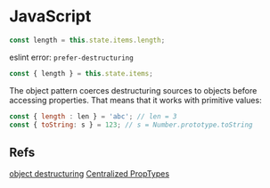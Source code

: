 # JavaScript

```javascript
const length = this.state.items.length;
```
eslint error: `prefer-destructuring`

```javascript
const { length } = this.state.items;
```

The object pattern coerces destructuring sources to objects before accessing properties. That means that it works with primitive values:

```javascript
const { length : len } = 'abc'; // len = 3
const { toString: s } = 123; // s = Number.prototype.toString
```

## Refs
[object destructuring](http://exploringjs.com/es6/ch_destructuring.html)
[Centralized PropTypes](https://medium.freecodecamp.org/react-pattern-centralized-proptypes-f981ff672f3b)